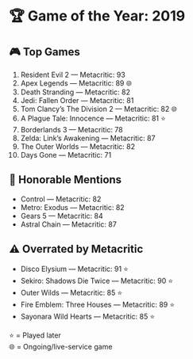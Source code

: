 # 🏆 Game of the Year: 2019

## 🎮 Top Games

1. Resident Evil 2 — Metacritic: 93  
2. Apex Legends — Metacritic: 89 🌐  
3. Death Stranding — Metacritic: 82  
4. Jedi: Fallen Order — Metacritic: 81  
5. Tom Clancy’s The Division 2 — Metacritic: 82 🌐  
6. A Plague Tale: Innocence — Metacritic: 81 ⭐  
7. Borderlands 3 — Metacritic: 78  
8. Zelda: Link’s Awakening — Metacritic: 87  
9. The Outer Worlds — Metacritic: 82  
10. Days Gone — Metacritic: 71  

## 🏅 Honorable Mentions

- Control — Metacritic: 82  
- Metro: Exodus — Metacritic: 82  
- Gears 5 — Metacritic: 84  
- Astral Chain — Metacritic: 87  

## ⚠️ Overrated by Metacritic

- Disco Elysium — Metacritic: 91 ⭐  
- Sekiro: Shadows Die Twice — Metacritic: 90 ⭐  
- Outer Wilds — Metacritic: 85 ⭐  
- Fire Emblem: Three Houses — Metacritic: 89 ⭐  
- Sayonara Wild Hearts — Metacritic: 85 ⭐  

⭐ = Played later  
🌐 = Ongoing/live-service game
